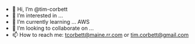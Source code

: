 - 👋 Hi, I’m @tim-corbett
- 👀 I’m interested in ...
- 🌱 I’m currently learning ... AWS
- 💞️ I’m looking to collaborate on ...
- 📫 How to reach me:  tcorbett@maine.rr.com or tim.corbett@gmail.com

<!---
tim-corbett/tim-corbett is a ✨ special ✨ repository because its `README.md` (this file) appears on your GitHub profile.
You can click the Preview link to take a look at your changes.

well aint that somethgin'
--->
